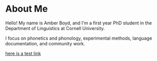 # About Me
Hello! My name is Amber Boyd, and I'm a first year PhD student in the Department of Linguistics at Cornell University.

I focus on phonetics and phonology, experimental methods, language documentation, and community work.

[here is a test link](/test.md)